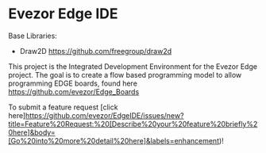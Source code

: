 # Evezor Edge IDE

Base Libraries:
- Draw2D https://github.com/freegroup/draw2d

This project is the Integrated Development Environment for the Evezor Edge project. The goal is to create a flow based programming model to allow programming EDGE boards, found here https://github.com/evezor/Edge_Boards

To submit a feature request [click here]https://github.com/evezor/EdgeIDE/issues/new?title=Feature%20Request:%20[Describe%20your%20feature%20briefly%20here]&body=[Go%20into%20more%20detail%20here]&labels=enhancement)!
